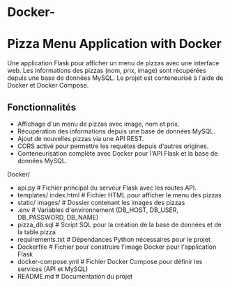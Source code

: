 # Docker-

# Pizza Menu Application with Docker

Une application Flask pour afficher un menu de pizzas avec une interface web. Les informations des pizzas (nom, prix, image) sont récupérées depuis une base de données MySQL. Le projet est conteneurisé à l'aide de Docker et Docker Compose.

## Fonctionnalités

- Affichage d'un menu de pizzas avec image, nom et prix.
- Récupération des informations depuis une base de données MySQL.
- Ajout de nouvelles pizzas via une API REST.
- CORS activé pour permettre les requêtes depuis d'autres origines.
- Conteneurisation complète avec Docker pour l'API Flask et la base de données MySQL.


 Docker/
 - api.py                 # Fichier principal du serveur Flask avec les routes API.
 - templates/
       index.html         # Fichier HTML pour afficher le menu des pizzas
 - static/
       images/            # Dossier contenant les images des pizzas
 - .env                   # Variables d'environnement (DB_HOST, DB_USER, DB_PASSWORD, DB_NAME)
 - pizza_db.sql           # Script SQL pour la création de la base de données et de la table pizza
 - requirements.txt       # Dépendances Python nécessaires pour le projet
 - Dockerfile             # Fichier pour construire l'image Docker pour l'application Flask
 - docker-compose.yml     # Fichier Docker Compose pour définir les services (API et MySQL)
 - README.md              # Documentation du projet



